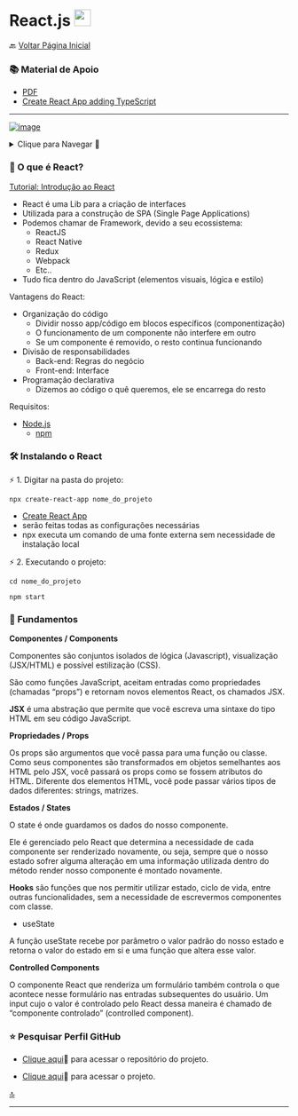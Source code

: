 <h1 id="topo">React.js <img src="https://cdn.jsdelivr.net/gh/devicons/devicon/icons/react/react-original.svg" width="30px"/></h1>

🔙 [Voltar Página Inicial](https://github.com/brseghese/vtex-hiring-coders-3)

<h3> 📚 Material de Apoio</h3>

- [PDF](https://drive.google.com/file/d/15qogIQKXJf7fznQ5-BVDem_IZCPsuZVZ/view)
- [Create React App adding TypeScript](https://create-react-app.dev/docs/adding-typescript/)

---

[![image](https://img.shields.io/badge/React-20232A?style=for-the-badge&logo=react&logoColor=61DAFB)](https://pt-br.reactjs.org/)

<details>
<summary>Clique para Navegar 🔽</summary>

◽ <a href="#0">O que é React</a> <br>
◽ <a href="#1">Instalando o React</a> <br>
◽ <a href="#2">Fundamentos</a> <br>
◽ <a href="#3">Projeto Pesquisar Perfil GitHub</a> <br>

</details>

<h3 id="0">🚀​ O que é React?</h3>

[Tutorial: Introdução ao React](https://pt-br.reactjs.org/tutorial/tutorial.html)

- React é uma Lib para a criação de interfaces
- Utilizada para a construção de SPA (Single Page Applications)
- Podemos chamar de Framework, devido a seu ecossistema:
  - ReactJS
  - React Native
  - Redux
  - Webpack
  - Etc..
- Tudo fica dentro do JavaScript (elementos visuais, lógica e estilo)

Vantagens do React:

- Organização do código
  - Dividir nosso app/código em blocos específicos (componentização)
  - O funcionamento de um componente não interfere em outro
  - Se um componente é removido, o resto continua funcionando
- Divisão de responsabilidades
  - Back-end: Regras do negócio
  - Front-end: Interface
- Programação declarativa
  - Dizemos ao código o quê queremos, ele se encarrega do resto

Requisitos:

- [Node.js](https://nodejs.org/en/)
  - [npm](https://www.npmjs.com/)

<h3 id="1">🛠️​ Instalando o React</h3>

⚡ 1. Digitar na pasta do projeto:

```
npx create-react-app nome_do_projeto
```

- [Create React App](https://create-react-app.dev/)
- serão feitas todas as configurações necessárias
- npx executa um comando de uma fonte externa sem necessidade de instalação local

⚡ 2. Executando o projeto:

```
cd nome_do_projeto
```

```
npm start
```

<h3 id="2"> 📌 Fundamentos</h3>

**Componentes / Components**

Componentes são conjuntos isolados de lógica (Javascript), visualização (JSX/HTML) e possível estilização (CSS).

São como funções JavaScript, aceitam entradas como propriedades (chamadas “props”) e retornam novos elementos React, os chamados JSX.

**JSX** é uma abstração que permite que você escreva uma sintaxe do tipo HTML em seu código JavaScript.

**Propriedades / Props**

Os props são argumentos que você passa para uma função ou classe. Como seus componentes são transformados em objetos semelhantes aos HTML pelo JSX, você passará os props como se fossem atributos do HTML. Diferente dos elementos HTML, você pode passar vários tipos de dados diferentes: strings, matrizes.

**Estados / States**

O state é onde guardamos os dados do nosso componente.

Ele é gerenciado pelo React que determina a necessidade de cada componente ser renderizado novamente, ou seja, sempre que o nosso estado sofrer alguma alteração em uma informação utilizada dentro do método render nosso componente é montado novamente.

**Hooks** são funções que nos permitir utilizar estado, ciclo de vida, entre outras funcionalidades, sem a necessidade de escrevermos componentes com classe.

- useState

A função useState recebe por parâmetro o valor padrão do nosso estado e retorna o valor do estado em si e uma função que altera esse valor.

**Controlled Components**

O componente React que renderiza um formulário também controla o que acontece nesse formulário nas entradas subsequentes do usuário. Um input cujo o valor é controlado pelo React dessa maneira é chamado de “componente controlado” (controlled component).

<h3 id="3"> ⭐ Pesquisar Perfil GitHub</h3>

- [Clique aqui](https://github.com/brseghese/vtex-hiring-coders-3-react-js-pesquisar-github)🔗 para acessar o repositório do projeto.

- [Clique aqui]()🔗 para acessar o projeto.

<a href="#topo">🔝</a>

---
